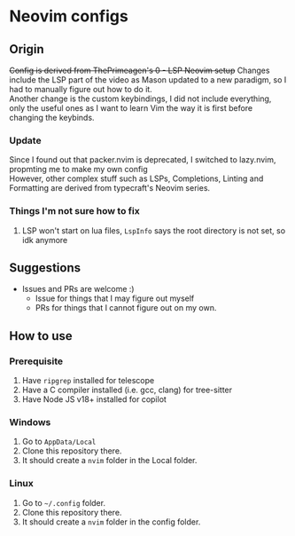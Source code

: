 # Neovim configs

## Origin
~~Config is derived from ThePrimeagen's 0 - LSP Neovim setup~~ 
Changes include the LSP part of the video as Mason updated to a new paradigm, so I had to manually figure out how to do it.  
Another change is the custom keybindings, I did not include everything, only the useful ones as I want to learn Vim the way it is first before changing the keybinds.

### Update 
Since I found out that packer.nvim is deprecated, I switched to lazy.nvim, propmting me to make my own config  
However, other complex stuff such as LSPs, Completions, Linting and Formatting are derived from typecraft's Neovim series.  

### Things I'm not sure how to fix  
1. LSP won't start on lua files, `LspInfo` says the root directory is not set, so idk anymore  

## Suggestions
- Issues and PRs are welcome :)
    - Issue for things that I may figure out myself
    - PRs for things that I cannot figure out on my own. 

## How to use
### Prerequisite 
1. Have `ripgrep` installed for telescope 
2. Have a C compiler installed (i.e. gcc, clang) for tree-sitter
3. Have Node JS v18+ installed for copilot

### Windows
1. Go to `AppData/Local`
2. Clone this repository there.
3. It should create a `nvim` folder in the Local folder.

### Linux
1. Go to `~/.config` folder.
2. Clone this repository there.
3. It should create a `nvim` folder in the config folder.
